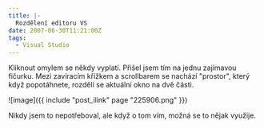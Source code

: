 ```yaml
---
title: |-
  Rozdělení editoru VS
date: 2007-06-30T11:21:00Z
tags:
  - Visual Studio
---
```

Kliknout omylem se někdy vyplatí. Přišel jsem tím na jednu zajímavou fičurku. Mezi zavíracím křížkem a scrollbarem se nachází "prostor", který když popotáhnete, rozdělí se aktuální okno na dvě části.

![image]({{ include "post_ilink" page "225906.png" }})

Nikdy jsem to nepotřeboval, ale když o tom vím, možná se to nějak využije.